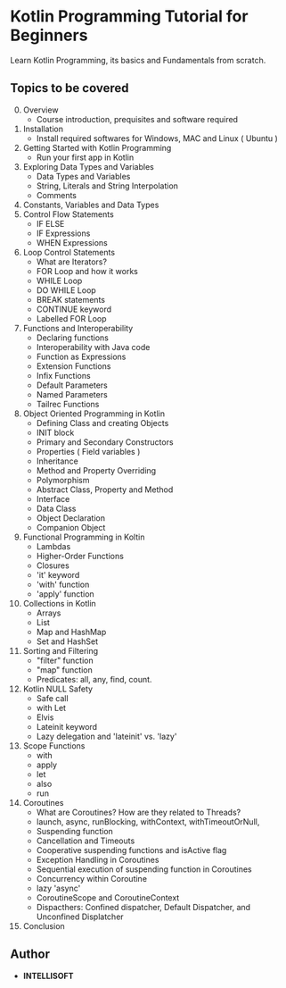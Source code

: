 # Kotlin Programming Tutorial for Beginners 
Learn Kotlin Programming, its basics and Fundamentals from scratch. 

## Topics to be covered
0. Overview
    - Course introduction, prequisites and software required
1. Installation
    - Install required softwares for Windows, MAC and Linux ( Ubuntu )
2. Getting Started with Kotlin Programming
    - Run your first app in Kotlin
3. Exploring Data Types and Variables 
    - Data Types and Variables
    - String, Literals and String Interpolation
    - Comments 
4. Constants, Variables and Data Types
5. Control Flow Statements 
    - IF ELSE 
    - IF Expressions
    - WHEN Expressions
6. Loop Control Statements 
    - What are Iterators?
    - FOR Loop and how it works
    - WHILE Loop
    - DO WHILE Loop 
    - BREAK statements 
    - CONTINUE keyword 
    - Labelled FOR Loop 
7. Functions and Interoperability 
    - Declaring functions 
    - Interoperability with Java code 
    - Function as Expressions 
    - Extension Functions
    - Infix Functions
    - Default Parameters
    - Named Parameters
    - Tailrec Functions 
8. Object Oriented Programming in Kotlin 
    - Defining Class and creating Objects
    - INIT block
    - Primary and Secondary Constructors 
    - Properties ( Field variables )
    - Inheritance
    - Method and Property Overriding 
    - Polymorphism 
    - Abstract Class, Property and Method
    - Interface 
    - Data Class
    - Object Declaration
    - Companion Object
9. Functional Programming in Koltin
    - Lambdas
    - Higher-Order Functions
    - Closures
    - 'it' keyword
    - 'with' function
    - 'apply' function
10. Collections in Kotlin
    - Arrays
    - List
    - Map and HashMap
    - Set and HashSet  
11. Sorting and Filtering
    - "filter" function
    - "map" function
    - Predicates: all, any, find, count. 
12. Kotlin NULL Safety
    - Safe call
    - with Let
    - Elvis
    - Lateinit keyword
    - Lazy delegation and 'lateinit' vs. 'lazy'
13. Scope Functions
    - with
    - apply
    - let
    - also
    - run
14. Coroutines
    - What are Coroutines? How are they related to Threads? 
    - launch, async, runBlocking, withContext, withTimeoutOrNull, 
    - Suspending function 
    - Cancellation and Timeouts 
    - Cooperative suspending functions and isActive flag
    - Exception Handling in Coroutines 
    - Sequential execution of suspending function in Coroutines 
    - Concurrency within Coroutine 
    - lazy 'async'
    - CoroutineScope and CoroutineContext 
    - Dispacthers: Confined dispatcher, Default Dispatcher, and Unconfined Displatcher 
15. Conclusion 

## Author

* **INTELLISOFT** 
